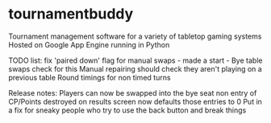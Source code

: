 # tournamentbuddy
Tournament management software for a variety of tabletop gaming systems
Hosted on Google App Engine running in Python

TODO list:
fix 'paired down' flag for manual swaps - made a start - Bye table swaps check for this
Manual repairing should check they aren't playing on a previous table
Round timings for non timed turns

Release notes:
Players can now be swapped into the bye seat
non entry of CP/Points destroyed on results screen now defaults those entries to 0
Put in a fix for sneaky people who try to use the back button and break things